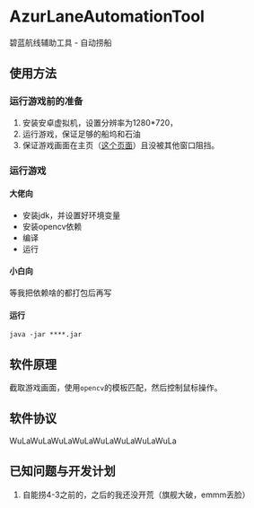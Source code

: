 # AzurLaneAutomationTool
碧蓝航线辅助工具 - 自动捞船

## 使用方法

### 运行游戏前的准备
1. 安装安卓虚拟机，设置分辨率为1280*720，
2. 运行游戏，保证足够的船坞和石油
3. 保证游戏画面在主页（[这个页面](https://ws1.sinaimg.cn/mw690/0063VSfxgy1fzz0wmjqlhj30zf0k0e81.jpg)）且没被其他窗口阻挡。

### 运行游戏
#### 大佬向
* 安装jdk，并设置好环境变量
* 安装opencv依赖
* 编译 
* 运行
#### 小白向
等我把依赖啥的都打包后再写

#### 运行
```
java -jar ****.jar 
```

## 软件原理
截取游戏画面，使用`opencv`的模板匹配，然后控制鼠标操作。

## 软件协议
WuLaWuLaWuLaWuLaWuLaWuLaWuLaWuLa

## 已知问题与开发计划
1. 自能捞4-3之前的，之后的我还没开荒（旗舰大破，emmm丢脸）
